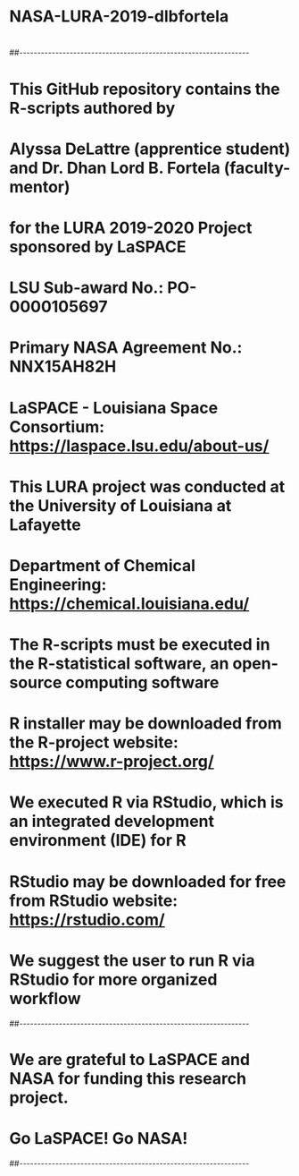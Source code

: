 # NASA-LURA-2019-dlbfortela
#
##----------------------------------------------------------------
# This GitHub repository contains the R-scripts authored by 
# Alyssa DeLattre (apprentice student) and Dr. Dhan Lord B. Fortela (faculty-mentor)
# for the LURA 2019-2020 Project sponsored by LaSPACE
# LSU Sub-award No.: PO-0000105697
# Primary NASA Agreement No.: NNX15AH82H
# LaSPACE - Louisiana Space Consortium: https://laspace.lsu.edu/about-us/
#
# This LURA project was conducted at the University of Louisiana at Lafayette
# Department of Chemical Engineering: https://chemical.louisiana.edu/
#
# The R-scripts must be executed in the R-statistical software, an open-source computing software
# R installer may be downloaded from the R-project website: https://www.r-project.org/
# We executed R via RStudio, which is an integrated development environment (IDE) for R
# RStudio may be downloaded for free from RStudio website: https://rstudio.com/
# We suggest the user to run R via RStudio for more organized workflow
##----------------------------------------------------------------
#
# We are grateful to LaSPACE and NASA for funding this research project.
# Go LaSPACE! Go NASA!
##----------------------------------------------------------------
